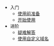 * 入门
    * [使用前准备](#使用前)
    * [开始使用](#基本使用方法)
* 进阶
    * [疑难解答](#进阶设置和疑难解答)
    * [使用自定义域名](#使用自定义域名)